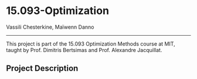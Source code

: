 # 15.093-Optimization

Vassili Chesterkine, Maïwenn Danno

---

This project is part of the 15.093 Optimization Methods course at MIT, taught by Prof. Dimitris Bertsimas and Prof. Alexandre Jacquillat.

## Project Description

